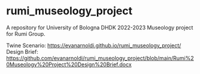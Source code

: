 # rumi_museology_project
 A repository for University of Bologna DHDK 2022-2023 Museology project for Rumi Group.

 Twine Scenario: https://evanarnoldi.github.io/rumi_museology_project/
 Design Brief: https://github.com/evanarnoldi/rumi_museology_project/blob/main/Rumi%20Museology%20Project%20Design%20Brief.docx
